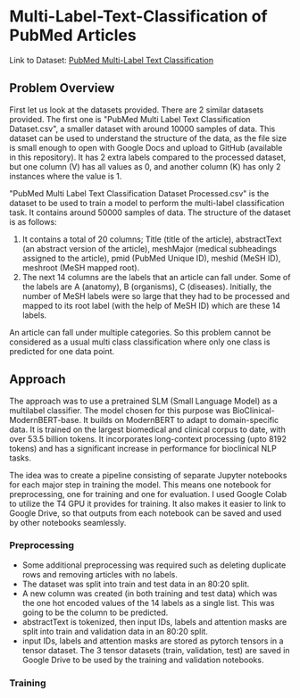 # Multi-Label-Text-Classification of PubMed Articles

Link to Dataset: [PubMed Multi-Label Text Classification](https://www.kaggle.com/datasets/owaiskhan9654/pubmed-multilabel-text-classification)

## Problem Overview
First let us look at the datasets provided. There are 2 similar datasets provided. The first one is "PubMed Multi Label Text Classification Dataset.csv", a smaller dataset with around 10000 samples of data. This dataset can be used to understand the structure of the data, as the file size is small enough to open with Google Docs and upload to GitHub (available in this repository). It has 2 extra labels compared to the processed dataset, but one column (V) has all values as 0, and another column (K) has only 2 instances where the value is 1.

"PubMed Multi Label Text Classification Dataset Processed.csv" is the dataset to be used to train a model to perform the multi-label classification task. It contains around 50000 samples of data. The structure of the dataset is as follows:
1. It contains a total of 20 columns; Title (title of the article), abstractText (an abstract version of the article), meshMajor (medical subheadings assigned to the article), pmid (PubMed Unique ID), meshid (MeSH ID), meshroot (MeSH mapped root).
2. The next 14 columns are the labels that an article can fall under. Some of the labels are A (anatomy), B (organisms), C (diseases). Initially, the number of MeSH labels were so large that they had to be processed and mapped to its root label (with the help of MeSH ID) which are these 14 labels.

An article can fall under multiple categories. So this problem cannot be considered as a usual multi class classification where only one class is predicted for one data point.

## Approach
The approach was to use a pretrained SLM (Small Language Model) as a multilabel classifier. The model chosen for this purpose was BioClinical-ModernBERT-base. It builds on ModernBERT to adapt to domain-specific data. It is trained on the largest biomedical and clinical corpus to date, with over 53.5 billion tokens. It incorporates long-context processing (upto 8192 tokens) and has a significant increase in performance for bioclinical NLP tasks.

The idea was to create a pipeline consisting of separate Jupyter notebooks for each major step in training the model. This means one notebook for preprocessing, one for training and one for evaluation.
I used Google Colab to utilize the T4 GPU it provides for training. It also makes it easier to link to Google Drive, so that outputs from each notebook can be saved and used by other notebooks seamlessly.

### Preprocessing
- Some additional preprocessing was required such as deleting duplicate rows and removing articles with no labels.
- The dataset was split into train and test data in an 80:20 split.
- A new column was created (in both training and test data) which was the one hot encoded values of the 14 labels as a single list. This was going to be the column to be predicted. 
- abstractText is tokenized, then input IDs, labels and attention masks are split into train and validation data in an 80:20 split. 
- input IDs, labels and attention masks are stored as pytorch tensors in a tensor dataset. The 3 tensor datasets (train, validation, test) are saved in Google Drive to be used by the training and validation notebooks.

### Training



